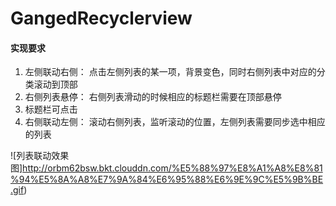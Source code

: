 # GangedRecyclerview


#### 实现要求

1. 左侧联动右侧：
点击左侧列表的某一项，背景变色，同时右侧列表中对应的分类滚动到顶部
2. 右侧列表悬停：
右侧列表滑动的时候相应的标题栏需要在顶部悬停
3. 标题栏可点击
4. 右侧联动左侧：
滚动右侧列表，监听滚动的位置，左侧列表需要同步选中相应的列表

![列表联动效果图]http://orbm62bsw.bkt.clouddn.com/%E5%88%97%E8%A1%A8%E8%81%94%E5%8A%A8%E7%9A%84%E6%95%88%E6%9E%9C%E5%9B%BE.gif)
